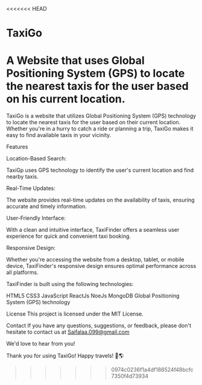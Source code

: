 <<<<<<< HEAD
# TaxiGo
A Website that uses Global Positioning System (GPS) to locate the nearest taxis for the user based on his current location.
=======
TaxiGo is a website that utilizes Global Positioning System (GPS) technology to locate the nearest taxis for the user based on their current location. Whether you're in a hurry to catch a ride or planning a trip, TaxiGo makes it easy to find available taxis in your vicinity.

Features

Location-Based Search:

TaxiGp uses GPS technology to identify the user's current location and find nearby taxis.

Real-Time Updates: 

The website provides real-time updates on the availability of taxis, ensuring accurate and timely information.

User-Friendly Interface:

With a clean and intuitive interface, TaxiFinder offers a seamless user experience for quick and convenient taxi booking.

Responsive Design:

Whether you're accessing the website from a desktop, tablet, or mobile device, TaxiFinder's responsive design ensures optimal performance across all platforms.

TaxiFinder is built using the following technologies:

HTML5
CSS3
JavaScript
ReactJs
NoeJs
MongoDB
Global Positioning System (GPS) technology

License
This project is licensed under the MIT License.

Contact
If you have any questions, suggestions, or feedback, please don't hesitate to contact us at Saifalaa.099@gmail.com

We'd love to hear from you!

Thank you for using TaxiGo! Happy travels! 🚕🌎
>>>>>>> 0974c0236f1a4df188524f48bcfc7350f4d73934
